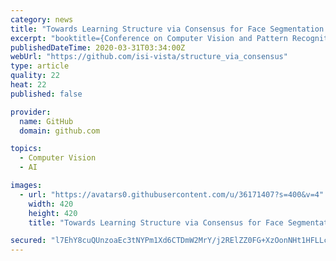 ```yaml
---
category: news
title: "Towards Learning Structure via Consensus for Face Segmentation and Parsing"
excerpt: "booktitle={Conference on Computer Vision and Pattern Recognition (CVPR)}, year={2020 ... Later on, the method is also used for other similar tasks such as face parsing with 3 classes (skin, background, and facial hair/hair). Please, note here the scope is not to get state-of-the-art results on benchmarks yet seeking for a solution on how ..."
publishedDateTime: 2020-03-31T03:34:00Z
webUrl: "https://github.com/isi-vista/structure_via_consensus"
type: article
quality: 22
heat: 22
published: false

provider:
  name: GitHub
  domain: github.com

topics:
  - Computer Vision
  - AI

images:
  - url: "https://avatars0.githubusercontent.com/u/36171407?s=400&v=4"
    width: 420
    height: 420
    title: "Towards Learning Structure via Consensus for Face Segmentation and Parsing"

secured: "l7EhY8cuQUnzoaEc3tNYPm1Xd6CTDmW2MrY/j2RElZZ0FG+XzOonNHt1HFLLc58zsBqmkEklRpYMJqejefMqLCVP/TNTTwoesGjf/nxbx1wO36FVrwmb0knLJSl8UZx3GkGyCtY0T4IDnhJeJxVM1CBBa0eECvvekeFzR+XwHD6UvgUztqIZdkzzdnL5tUyZL9ZCSPJbfaQV7M+8AMrNtMtijbKrYjjEvclXQlt575sMimeW0FTP5rMBF7sgV0H17cZFlj8JZlyI9nJlnYyTw+gLEG1obzoGXDWq1iYj1NJBURZNM/O6S5UJmKuuqy7DNb4+imCqmpNGKYc9n2HIbE9nBqNrqB6LTsdWrufTm67VOGy002sZewQt/qKKX37soIyI/iOarMyuyGwGrkeXvKi6VRTsbw98B5q2/LfeMnRpNoT6v6vUv7pvQKdqr7Q40bvIW4nlxiKDYsAp1VNf8JvkCME38sCFBVHmWy/P+Ls=;9cunGCRHEMi0DKkacUTdNg=="
---
```



